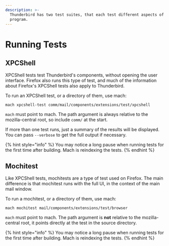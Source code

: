 ```yaml
---
description: >-
  Thunderbird has two test suites, that each test different aspects of the
  program.
---
```


# Running Tests

## XPCShell

XPCShell tests test Thunderbird's components, without opening the user interface. Firefox also runs this type of test, and much of the information about Firefox's XPCShell tests also apply to Thunderbird.

To run an XPCShell test, or a directory of them, use mach:

```text
mach xpcshell-test comm/mail/components/extensions/test/xpcshell
```

`mach` must point to mach. The path argument is always relative to the mozilla-central root, so include `comm/` at the start.

If more than one test runs, just a summary of the results will be displayed. You can pass `--verbose` to get the full output if necessary.

{% hint style="info" %}
You may notice a long pause when running tests for the first time after building. Mach is reindexing the tests.
{% endhint %}

## Mochitest

Like XPCShell tests, mochitests are a type of test used on Firefox. The main difference is that mochitest runs with the full UI, in the context of the main mail window.

To run a mochitest, or a directory of them, use mach:

```text
mach mochitest mail/components/extensions/test/browser
```

`mach` must point to mach. The path argument is **not** relative to the mozilla-central root, it points directly at the test in the source directory.

{% hint style="info" %}
You may notice a long pause when running tests for the first time after building. Mach is reindexing the tests.
{% endhint %}
